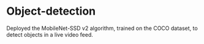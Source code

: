 # Object-detection

Deployed the MobileNet-SSD v2 algorithm, trained on the COCO dataset, to detect objects in a live video feed.
